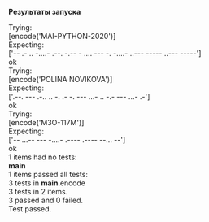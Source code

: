 **Результаты запуска**  
  
Trying:  
[encode('MAI-PYTHON-2020')]  
Expecting:  
    ['-- .- .. -....- .--. -.-- - .... --- -. -....- ..--- ----- ..--- -----']  
ok  
Trying:  
    [encode('POLINA NOVIKOVA')]  
Expecting:  
    ['.--. --- .-.. .. -. .-   -. --- ...- .. -.- --- ...- .-']  
ok  
Trying:  
    [encode('M3O-117M')]  
Expecting:  
    ['-- ...-- --- -....- .---- .---- --... --']  
ok  
1 items had no tests:  
    __main__  
1 items passed all tests:  
   3 tests in __main__.encode  
3 tests in 2 items.  
3 passed and 0 failed.  
Test passed.  



